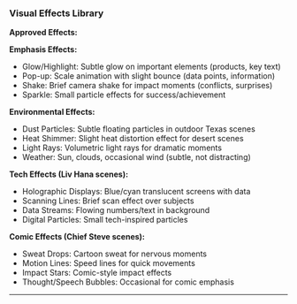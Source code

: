 ### Visual Effects Library

**Approved Effects:**

**Emphasis Effects:**
- Glow/Highlight: Subtle glow on important elements (products, key text)
- Pop-up: Scale animation with slight bounce (data points, information)
- Shake: Brief camera shake for impact moments (conflicts, surprises)
- Sparkle: Small particle effects for success/achievement

**Environmental Effects:**
- Dust Particles: Subtle floating particles in outdoor Texas scenes
- Heat Shimmer: Slight heat distortion effect for desert scenes
- Light Rays: Volumetric light rays for dramatic moments
- Weather: Sun, clouds, occasional wind (subtle, not distracting)

**Tech Effects (Liv Hana scenes):**
- Holographic Displays: Blue/cyan translucent screens with data
- Scanning Lines: Brief scan effect over subjects
- Data Streams: Flowing numbers/text in background
- Digital Particles: Small tech-inspired particles

**Comic Effects (Chief Steve scenes):**
- Sweat Drops: Cartoon sweat for nervous moments
- Motion Lines: Speed lines for quick movements
- Impact Stars: Comic-style impact effects
- Thought/Speech Bubbles: Occasional for comic emphasis

---
